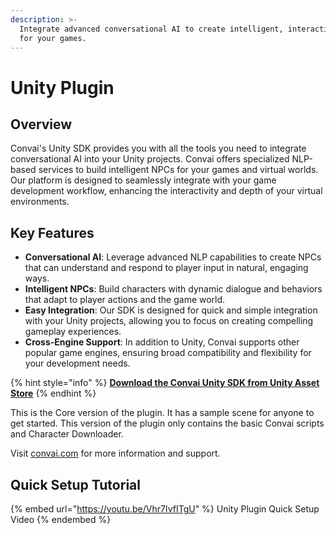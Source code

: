 ```yaml
---
description: >-
  Integrate advanced conversational AI to create intelligent, interactive NPCs
  for your games.
---
```


# Unity Plugin

## Overview

Convai's Unity SDK provides you with all the tools you need to integrate conversational AI into your Unity projects. Convai offers specialized NLP-based services to build intelligent NPCs for your games and virtual worlds. Our platform is designed to seamlessly integrate with your game development workflow, enhancing the interactivity and depth of your virtual environments.

## Key Features

* **Conversational AI**: Leverage advanced NLP capabilities to create NPCs that can understand and respond to player input in natural, engaging ways.
* **Intelligent NPCs**: Build characters with dynamic dialogue and behaviors that adapt to player actions and the game world.
* **Easy Integration**: Our SDK is designed for quick and simple integration with your Unity projects, allowing you to focus on creating compelling gameplay experiences.
* **Cross-Engine Support**: In addition to Unity, Convai supports other popular game engines, ensuring broad compatibility and flexibility for your development needs.

{% hint style="info" %}
[**Download the Convai Unity SDK from Unity Asset Store**](https://assetstore.unity.com/packages/tools/behavior-ai/npc-ai-engine-dialog-actions-voice-and-lipsync-convai-235621)
{% endhint %}

This is the Core version of the plugin. It has a sample scene for anyone to get started. This version of the plugin only contains the basic Convai scripts and Character Downloader.

Visit [convai.com](https://convai.com/pipeline/dashboard) for more information and support.

## Quick Setup Tutorial

{% embed url="https://youtu.be/Vhr7IvfITgU" %}
Unity Plugin Quick Setup Video
{% endembed %}
